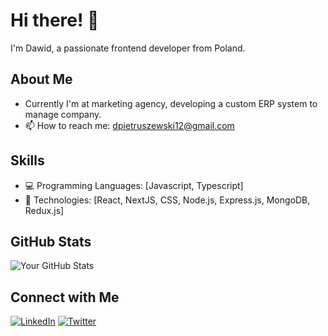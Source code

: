 # Hi there! 👋

I'm Dawid, a passionate frontend developer from Poland.

## About Me
- Currently I'm at marketing agency, developing a custom ERP system to manage company.
- 📫 How to reach me: [dpietruszewski12@gmail.com](mailto:dpietruszewski12@gmail.com)

## Skills

- 💻 Programming Languages: [Javascript, Typescript]
- 🚀 Technologies: [React, NextJS, CSS, Node.js, Express.js, MongoDB, Redux.js]


## GitHub Stats

![Your GitHub Stats](https://github-readme-stats.vercel.app/api?username=YourUsername&show_icons=true&hide=contribs,issues)

## Connect with Me

[![LinkedIn](https://img.shields.io/badge/LinkedIn-YourName-blue)]([https://www.linkedin.com/in/yourname/](https://www.linkedin.com/in/dawid-pietruszewski-49929b241/))
[![Twitter](https://img.shields.io/badge/Twitter-YourHandle-blue)]([https://twitter.com/yourhandle](https://twitter.com/DawidPietrusze2))

